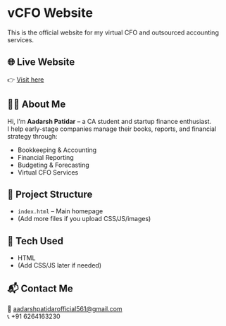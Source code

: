 # vCFO Website

This is the official website for my virtual CFO and outsourced accounting services.

## 🌐 Live Website

👉 [Visit here](https://aadarsh054.github.io/vCFO/)

## 👨‍💼 About Me

Hi, I’m **Aadarsh Patidar** – a CA student and startup finance enthusiast.  
I help early-stage companies manage their books, reports, and financial strategy through:

- Bookkeeping & Accounting
- Financial Reporting
- Budgeting & Forecasting
- Virtual CFO Services

## 📁 Project Structure

- `index.html` – Main homepage
- (Add more files if you upload CSS/JS/images)

## 🚀 Tech Used

- HTML
- (Add CSS/JS later if needed)

## 📬 Contact Me

📧 aadarshpatidarofficial561@gmail.com  
📞 +91 6264163230
